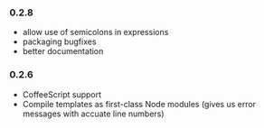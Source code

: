 ### 0.2.8

* allow use of semicolons in expressions
* packaging bugfixes
* better documentation

### 0.2.6

* CoffeeScript support
* Compile templates as first-class Node modules (gives us error messages with accuate line numbers)

